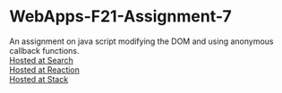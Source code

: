 # WebApps-F21-Assignment-7
An assignment on java script modifying the DOM and using anonymous callback functions.
<br>
[Hosted at Search](https://44-563-webapps-f21.github.io/webapps-f21-assignment-7-venky4144/Search.html)
<br>
[Hosted at Reaction](https://44-563-webapps-f21.github.io/webapps-f21-assignment-7-venky4144/reaction.html)
<br>
[Hosted at Stack](https://44-563-webapps-f21.github.io/webapps-f21-assignment-7-venky4144/stack.html)
